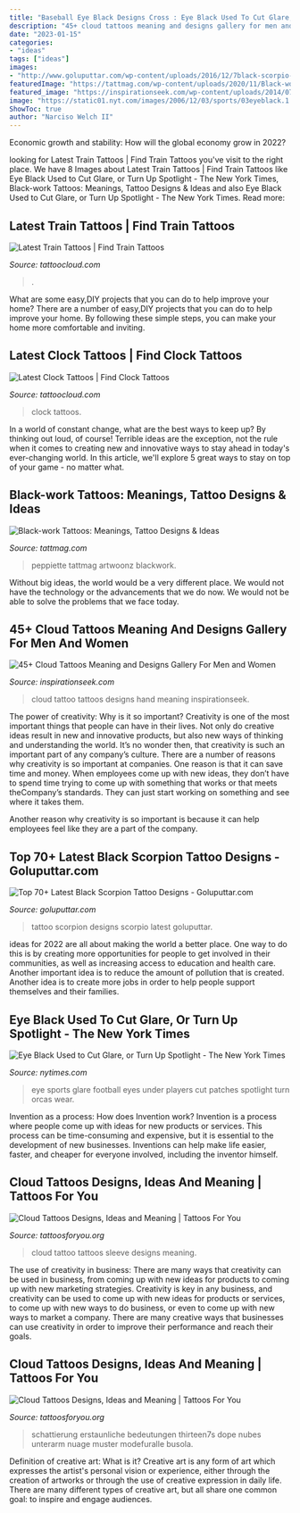 ```yaml
---
title: "Baseball Eye Black Designs Cross : Eye Black Used To Cut Glare, Or Turn Up Spotlight"
description: "45+ cloud tattoos meaning and designs gallery for men and women"
date: "2023-01-15"
categories:
- "ideas"
tags: ["ideas"]
images:
- "http://www.goluputtar.com/wp-content/uploads/2016/12/7black-scorpio-tattoo-idea.jpg"
featuredImage: "https://tattmag.com/wp-content/uploads/2020/11/Black-work-Tattoo-Sleeve-3-921x1024.jpg"
featured_image: "https://inspirationseek.com/wp-content/uploads/2014/07/Cloud-Tattoo-on-Hand-For-Men.jpg"
image: "https://static01.nyt.com/images/2006/12/03/sports/03eyeblack.1.600.jpg"
ShowToc: true
author: "Narciso Welch II"
---
```



Economic growth and stability: How will the global economy grow in 2022?
 

	

		
looking for Latest Train Tattoos | Find Train Tattoos you've visit to the right place. We have 8 Images about Latest Train Tattoos | Find Train Tattoos like Eye Black Used to Cut Glare, or Turn Up Spotlight - The New York Times, Black-work Tattoos: Meanings, Tattoo Designs &amp; Ideas and also Eye Black Used to Cut Glare, or Turn Up Spotlight - The New York Times. Read more:
		
    
## Latest Train Tattoos | Find Train Tattoos

<img loading=lazy src="https://tattoocloud.com/system/images/tatties/000/126/245/web/IMG_0257.jpg?1576200678" onerror="this.onerror=null;this.src='https://tse1.mm.bing.net/th?id=OIP.3Q1nsyDhbTiRHih05ZWW4gHaHW&amp;pid=15.1';" alt="Latest Train Tattoos | Find Train Tattoos">

_Source: tattoocloud.com_

>. 

	

What are some easy,DIY projects that you can do to help improve your home?
There are a number of easy,DIY projects that you can do to help improve your home. By following these simple steps, you can make your home more comfortable and inviting.

    
## Latest Clock Tattoos | Find Clock Tattoos

<img loading=lazy src="https://tattoocloud.com/system/images/tatties/000/110/113/web/IMG_20180408_015312_062.jpg?1529721264" onerror="this.onerror=null;this.src='https://tse1.mm.bing.net/th?id=OIP.CNHVh-B5pioTOfS5O6b11wHaHa&amp;pid=15.1';" alt="Latest Clock Tattoos | Find Clock Tattoos">

_Source: tattoocloud.com_

>clock tattoos. 

	

In a world of constant change, what are the best ways to keep up? By thinking out loud, of course! Terrible ideas are the exception, not the rule when it comes to creating new and innovative ways to stay ahead in today's ever-changing world. In this article, we'll explore 5 great ways to stay on top of your game - no matter what.

    
## Black-work Tattoos: Meanings, Tattoo Designs &amp; Ideas

<img loading=lazy src="https://tattmag.com/wp-content/uploads/2020/11/Black-work-Tattoo-Sleeve-3-921x1024.jpg" onerror="this.onerror=null;this.src='https://tse3.mm.bing.net/th?id=OIP.vaIOtWbWzkQahXd_ulCzcgHaIP&amp;pid=15.1';" alt="Black-work Tattoos: Meanings, Tattoo Designs &amp; Ideas">

_Source: tattmag.com_

>peppiette tattmag artwoonz blackwork. 

	

Without big ideas, the world would be a very different place. We would not have the technology or the advancements that we do now. We would not be able to solve the problems that we face today.

    
## 45+ Cloud Tattoos Meaning And Designs Gallery For Men And Women

<img loading=lazy src="https://inspirationseek.com/wp-content/uploads/2014/07/Cloud-Tattoo-on-Hand-For-Men.jpg" onerror="this.onerror=null;this.src='https://tse1.mm.bing.net/th?id=OIP.99AsXV4om-Ej3qoOXaCdvgHaJ4&amp;pid=15.1';" alt="45+ Cloud Tattoos Meaning and Designs Gallery For Men and Women">

_Source: inspirationseek.com_

>cloud tattoo tattoos designs hand meaning inspirationseek. 

	

The power of creativity: Why is it so important?
Creativity is one of the most important things that people can have in their lives. Not only do creative ideas result in new and innovative products, but also new ways of thinking and understanding the world. It’s no wonder then, that creativity is such an important part of any company’s culture.
There are a number of reasons why creativity is so important at companies. One reason is that it can save time and money. When employees come up with new ideas, they don’t have to spend time trying to come up with something that works or that meets theCompany’s standards. They can just start working on something and see where it takes them.

Another reason why creativity is so important is because it can help employees feel like they are a part of the company.

    
## Top 70+ Latest Black Scorpion Tattoo Designs - Goluputtar.com

<img loading=lazy src="http://www.goluputtar.com/wp-content/uploads/2016/12/7black-scorpio-tattoo-idea.jpg" onerror="this.onerror=null;this.src='https://tse2.mm.bing.net/th?id=OIP.fNNSdfiEHExt-lKUy1TCRAHaGS&amp;pid=15.1';" alt="Top 70+ Latest Black Scorpion Tattoo Designs - Goluputtar.com">

_Source: goluputtar.com_

>tattoo scorpion designs scorpio latest goluputtar. 

	

ideas for 2022 are all about making the world a better place. One way to do this is by creating more opportunities for people to get involved in their communities, as well as increasing access to education and health care. Another important idea is to reduce the amount of pollution that is created. Another idea is to create more jobs in order to help people support themselves and their families.

    
## Eye Black Used To Cut Glare, Or Turn Up Spotlight - The New York Times

<img loading=lazy src="https://static01.nyt.com/images/2006/12/03/sports/03eyeblack.1.600.jpg" onerror="this.onerror=null;this.src='https://tse4.mm.bing.net/th?id=OIP.yxekBdpoBnu1-8SmXu4JzwHaEU&amp;pid=15.1';" alt="Eye Black Used to Cut Glare, or Turn Up Spotlight - The New York Times">

_Source: nytimes.com_

>eye sports glare football eyes under players cut patches spotlight turn orcas wear. 

	

Invention as a process: How does Invention work?
Invention is a process where people come up with ideas for new products or services. This process can be time-consuming and expensive, but it is essential to the development of new businesses. Inventions can help make life easier, faster, and cheaper for everyone involved, including the inventor himself.

    
## Cloud Tattoos Designs, Ideas And Meaning | Tattoos For You

<img loading=lazy src="http://www.tattoosforyou.org/wp-content/uploads/2013/10/Cloud-Tattoo-Sleeve.jpg" onerror="this.onerror=null;this.src='https://tse2.mm.bing.net/th?id=OIP.wDhjHnW8zBbAEPTzNaDxyAHaMN&amp;pid=15.1';" alt="Cloud Tattoos Designs, Ideas and Meaning | Tattoos For You">

_Source: tattoosforyou.org_

>cloud tattoo tattoos sleeve designs meaning. 

	

The use of creativity in business: There are many ways that creativity can be used in business, from coming up with new ideas for products to coming up with new marketing strategies.
Creativity is key in any business, and creativity can be used to come up with new ideas for products or services, to come up with new ways to do business, or even to come up with new ways to market a company. There are many creative ways that businesses can use creativity in order to improve their performance and reach their goals.

    
## Cloud Tattoos Designs, Ideas And Meaning | Tattoos For You

<img loading=lazy src="https://www.tattoosforyou.org/wp-content/uploads/2013/10/Sun-and-Cloud-Tattoo-Designs.jpg" onerror="this.onerror=null;this.src='https://tse3.mm.bing.net/th?id=OIP.-iyuxtPMJxezT5R5PcVtOgHaNZ&amp;pid=15.1';" alt="Cloud Tattoos Designs, Ideas and Meaning | Tattoos For You">

_Source: tattoosforyou.org_

>schattierung erstaunliche bedeutungen thirteen7s dope nubes unterarm nuage muster modefuralle busola. 

	

Definition of creative art: What is it?
Creative art is any form of art which expresses the artist's personal vision or experience, either through the creation of artworks or through the use of creative expression in daily life. There are many different types of creative art, but all share one common goal: to inspire and engage audiences.

